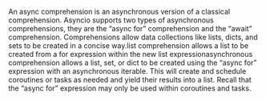 An async comprehension is an asynchronous version of a classical comprehension.
Asyncio supports two types of asynchronous comprehensions, they are the “async for” comprehension and the “await” comprehension.
Comprehensions allow data collections like lists, dicts, and sets to be created in a concise way.list comprehension allows a list to be created from a for expression within the new list expressionasynchronous comprehension allows a list, set, or dict to be created using the “async for” expression with an asynchronous iterable.
This will create and schedule coroutines or tasks as needed and yield their results into a list.
Recall that the “async for” expression may only be used within coroutines and tasks.

